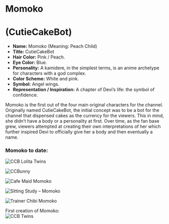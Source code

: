 # Momoko
# (CutieCakeBot)

* **Name:** Momoko (Meaning: Peach Child)
* **Title:** CutieCakeBot
* **Hair Color:** Pink / Peach.
* **Eye Color:** Blue.
* **Personality:** A kamidere, in the simplest terms, is an anime archetype for characters with a god complex.
* **Color Scheme:** White and pink.
* **Symbol:** Angel wings.
* **Representation / Inspiration:** A chapter of Devi’s life: the symbol of confidence.

Momoko is the first out of the four main original characters for the channel.
Originally named CutieCakeBot, the initial concept was to be a bot for the
channel that dispensed cakes as the currency for the viewers. This in mind,
she didn’t have a body or a personality at first. Over time, as the fan base
grew, viewers attempted at creating their own interpretations of her which
further inspired Devi to officially give her a body and then eventually a name.

### Momoko to date:

![CCB Lolita Twins](img/ccb_lolita_twins_2018.png)

![CCBunny](img/ccbunny.png)

![Cafe Maid Momoko](img/momoko.png)

![Sitting Study ­– Momoko](img/momoko_sitting.png)

![Trainer Chibi Momoko](img/momoko_trainer_chibi.png)

First creation of Momoko:<br>
![CCB Twins](img/ccb_twins.png)
